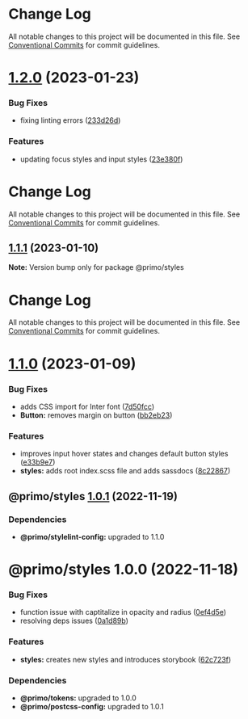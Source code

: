 # Change Log

All notable changes to this project will be documented in this file. See
[Conventional Commits](https://conventionalcommits.org) for commit guidelines.

# [1.2.0](https://github.com/primodesignsystem/primo/compare/@primo/styles@1.1.1...@primo/styles@1.2.0) (2023-01-23)

### Bug Fixes

- fixing linting errors
  ([233d26d](https://github.com/primodesignsystem/primo/commit/233d26d10a01099897d2790d4f48c119b3196c33))

### Features

- updating focus styles and input styles
  ([23e380f](https://github.com/primodesignsystem/primo/commit/23e380f90f5df46e70830b647c0d7c2770c5407f))

# Change Log

All notable changes to this project will be documented in this file. See
[Conventional Commits](https://conventionalcommits.org) for commit guidelines.

## [1.1.1](https://github.com/primodesignsystem/primo/compare/@primo/styles@1.1.0...@primo/styles@1.1.1) (2023-01-10)

**Note:** Version bump only for package @primo/styles

# Change Log

All notable changes to this project will be documented in this file. See
[Conventional Commits](https://conventionalcommits.org) for commit guidelines.

# [1.1.0](https://github.com/primodesignsystem/primo/compare/@primo/styles@1.0.1...@primo/styles@1.1.0) (2023-01-09)

### Bug Fixes

- adds CSS import for Inter font
  ([7d50fcc](https://github.com/primodesignsystem/primo/commit/7d50fcc289282e0959df485a3e277987c47fa542))
- **Button:** removes margin on button
  ([bb2eb23](https://github.com/primodesignsystem/primo/commit/bb2eb237c43a4e94a53b8142594db732fac9d424))

### Features

- improves input hover states and changes default button styles
  ([e33b9e7](https://github.com/primodesignsystem/primo/commit/e33b9e76b6eb2cea53ea09923007e5b3b957fd7d))
- **styles:** adds root index.scss file and adds sassdocs
  ([8c22867](https://github.com/primodesignsystem/primo/commit/8c22867168a5df04b807197f6fdb80d1798065d4))

## @primo/styles [1.0.1](https://github.com/primo-design-system/primo/compare/@primo/styles@1.0.0...@primo/styles@1.0.1) (2022-11-19)

### Dependencies

- **@primo/stylelint-config:** upgraded to 1.1.0

# @primo/styles 1.0.0 (2022-11-18)

### Bug Fixes

- function issue with captitalize in opacity and radius
  ([0ef4d5e](https://github.com/primo-design-system/primo/commit/0ef4d5e5fe7a5e1b69b7909b9cc357888e0f46c1))
- resolving deps issues
  ([0a1d89b](https://github.com/primo-design-system/primo/commit/0a1d89b2f9989cbf3aa700d38a2fd60b09c5da5f))

### Features

- **styles:** creates new styles and introduces storybook
  ([62c723f](https://github.com/primo-design-system/primo/commit/62c723f4e69400f441e40a1d957174f4ff69f40d))

### Dependencies

- **@primo/tokens:** upgraded to 1.0.0
- **@primo/postcss-config:** upgraded to 1.0.1
